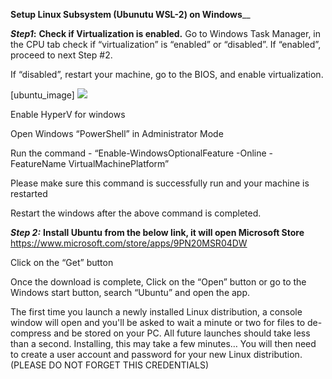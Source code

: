 **Setup Linux Subsystem (Ubunutu WSL-2)  on Windows**__

**_Step1_:**  **Check if Virtualization is enabled.**
   Go to Windows Task Manager, in the CPU tab check if “virtualization” is “enabled” or “disabled”. If “enabled”, proceed to next Step #2. 

If “disabled”, restart your machine, go to the BIOS, and enable virtualization.

[ubuntu_image]
<img src="https://github.com/DevUnnati/Linux.wiki.git"> </img>

Enable HyperV for windows

Open Windows “PowerShell” in Administrator Mode

Run the command - 
“Enable-WindowsOptionalFeature -Online -FeatureName VirtualMachinePlatform”

Please make sure this command is successfully run and your machine is restarted

Restart the windows after the above command is completed.

_**Step 2:**_ **Install Ubuntu from the below link, it will open Microsoft Store**
https://www.microsoft.com/store/apps/9PN20MSR04DW

Click on the “Get” button

Once the download is complete, Click on the “Open” button or go to the Windows start button, search “Ubuntu” and open the app.


The first time you launch a newly installed Linux distribution, a console window will open and you'll be asked to wait a minute or two for files to de-compress and be stored on your PC. All future launches should take less than a second.
Installing, this may take a few minutes…
You will then need to create a user account and password for your new Linux distribution. (PLEASE DO NOT FORGET THIS CREDENTIALS)

